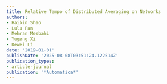 ```yaml
---
title: Relative Tempo of Distributed Averaging on Networks
authors:
- Haibin Shao
- Lulu Pan
- Mehran Mesbahi
- Yugeng Xi
- Dewei Li
date: '2019-01-01'
publishDate: '2025-08-08T03:51:24.122514Z'
publication_types:
- article-journal
publication: '*Automatica*'
---
```

